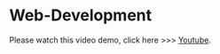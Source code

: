 # Web-Development

Please watch this video demo, click here  >>> [Youtube](https://www.youtube.com/watch?v=4tdzcISoEv4).
